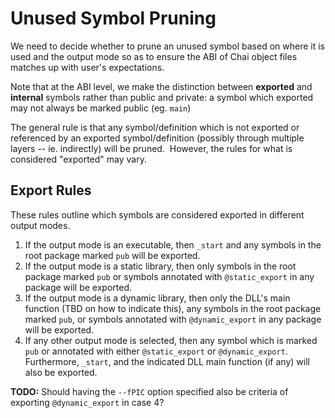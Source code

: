 # Unused Symbol Pruning

We need to decide whether to prune an unused symbol based on where it is used and the output mode so as to ensure the ABI of Chai object files matches up with user's expectations. 

Note that at the ABI level, we make the distinction between **exported** and **internal** symbols rather than public and private: a symbol which exported may not always be marked public (eg. `main`)

The general rule is that any symbol/definition which is not exported or referenced by an exported symbol/definition (possibly through multiple layers -- ie. indirectly) will be pruned.  However, the rules for what is considered "exported" may vary.

## Export Rules
These rules outline which symbols are considered exported in different output modes.

1.  If the output mode is an executable, then `_start` and any symbols in the root package marked `pub` will be exported.
2.  If the output mode is a static library, then only symbols in the root package marked `pub` or symbols annotated with `@static_export` in any package will be exported.
3.  If the output mode is a dynamic library, then only the DLL's main function (TBD on how to indicate this), any symbols in the root package marked `pub`, or symbols annotated with `@dynamic_export` in any package will be exported.
4.  If any other output mode is selected, then any symbol which is marked `pub` or annotated with either `@static_export` or `@dynamic_export`.  Furthermore, `_start`, and the indicated DLL main function (if any) will also be exported.
    
**TODO:** Should having the `--fPIC` option specified also be criteria of exporting `@dynamic_export` in case 4?